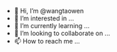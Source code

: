 - 👋 Hi, I’m @wangtaowen
- 👀 I’m interested in ...
- 🌱 I’m currently learning ...
- 💞️ I’m looking to collaborate on ...
- 📫 How to reach me ...

<!---
wangtaowen/wangtaowen is a ✨ special ✨ repository because its `README.md` (this file) appears on your GitHub profile.
You can click the Preview link to take a look at your changes.
--->
